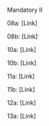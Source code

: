 Mandatory II

08a: [Link]

08b: [Link]

10a: [Link]

10b: [Link]

11a: [Link]

11b: [Link]

12a: [Link]

13a: [Link]